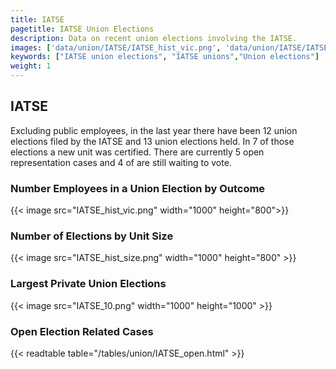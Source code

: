 ```yaml
---
title: IATSE
pagetitle: IATSE Union Elections
description: Data on recent union elections involving the IATSE.
images: ['data/union/IATSE/IATSE_hist_vic.png', 'data/union/IATSE/IATSE_hist_size.png', 'data/union/IATSE/IATSE_10.png']
keywords: ["IATSE union elections", "IATSE unions","Union elections"]
weight: 1
---
```

##  IATSE

Excluding public employees, in the last year there have been 12 union elections filed by the IATSE and 13 union elections held. In 7 of those elections a new unit was certified. There are currently 5 open representation cases and 4 of are still waiting to vote.

### Number Employees in a Union Election by Outcome
{{< image src="IATSE_hist_vic.png" width="1000" height="800">}}

### Number of Elections by Unit Size
{{< image src="IATSE_hist_size.png" width="1000" height="800" >}}

### Largest Private Union Elections
{{< image src="IATSE_10.png" width="1000" height="1000"  >}}

### Open Election Related Cases
{{< readtable table="/tables/union/IATSE_open.html" >}}

